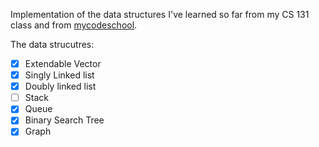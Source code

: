 Implementation of the data structures I've learned so far from my CS 131 class and from [mycodeschool](https://www.youtube.com/playlist?list=PL2_aWCzGMAwI3W_JlcBbtYTwiQSsOTa6P).

The data strucutres:
- [x] Extendable Vector
- [x] Singly Linked list
- [x] Doubly linked list
- [ ] Stack
- [x] Queue
- [x] Binary Search Tree
- [x] Graph
